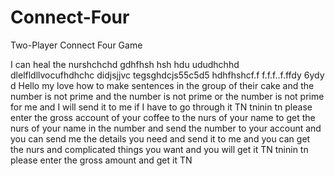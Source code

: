 # Connect-Four
Two-Player Connect Four Game


I can heal the nurshchchd
gdhfhsh hsh hdu ududhchhd
dlelfldllvocufhdhchc
didjsjjvc
tegsghdcjs55c5d5
hdhfhshcf.f
f.f.f..f.ffdy 6ydy d Hello my love how to make sentences in the group of their cake and the number is not prime and the number is not prime or the number is not prime for me and I will send it to me if I have to go through it TN tninin tn please enter the gross account of your coffee to the nurs of your name to get the nurs of your name in the number and send the number to your account and you can send me the details you need and send it to me and you can get the nurs and complicated things you want and you will get it TN tninin tn please enter the gross amount and get it TN 